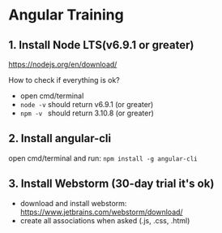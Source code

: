 # Angular Training

## 1. Install Node LTS(v6.9.1 or greater)

https://nodejs.org/en/download/

How to check if everything is ok?

- open cmd/terminal
- ```node -v``` should return v6.9.1 (or greater)
- ```npm -v ``` should return 3.10.8 (or greater)

## 2. Install angular-cli
open cmd/terminal and run: ```npm install -g angular-cli```


## 3. Install Webstorm (30-day trial it's ok)

- download and install webstorm: https://www.jetbrains.com/webstorm/download/
- create all associations when asked (.js, .css, .html)